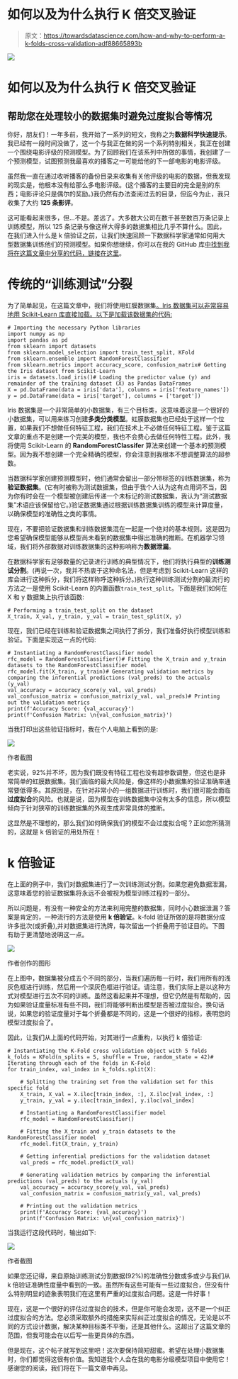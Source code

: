 # 如何以及为什么执行 K 倍交叉验证

> 原文：<https://towardsdatascience.com/how-and-why-to-perform-a-k-folds-cross-validation-adf88665893b>

![](img/4a350dd3661a85e7c18651f0587da2d2.png)

# 如何以及为什么执行 K 倍交叉验证

## 帮助您在处理较小的数据集时避免过度拟合等情况

你好，朋友们！一年多前，我开始了一系列的短文，我称之为**数据科学快速提示**。我已经有一段时间没做了，这一个与我正在做的另一个系列特别相关，我正在创建一个围绕电影评级的预测模型。为了回顾我们在该系列中所做的事情，我创建了一个预测模型，试图预测我最喜欢的播客之一可能给他的下一部电影的电影评级。

虽然我一直在通过收听播客的备份目录来收集有关他评级的电影的数据，但我发现的现实是，他根本没有给那么多电影评级。(这个播客的主要目的完全是别的东西；电影评论只是偶尔的奖励。)我仍然有办法查阅过去的目录，但迄今为止，我只收集了大约 **125 条影评**。

这可能看起来很多，但…不是。差远了。大多数大公司在数千甚至数百万条记录上训练模型，所以 125 条记录与像这样大得多的数据集相比几乎不算什么。因此，在我们进入什么是 k 倍验证之前，让我们快速回顾一下数据科学家通常如何用大型数据集训练他们的预测模型。如果你想继续，你可以在我的 GitHub 库[中找到我将在这篇文章中分享的代码，链接在这里](https://github.com/dkhundley/ds-quick-tips/blob/master/014_kfolds_validation/notebooks/kfolds-validation.ipynb)。

# 传统的“训练测试”分裂

为了简单起见，在这篇文章中，我们将使用虹膜数据集[。Iris 数据集可以非常容易地用 Scikit-Learn 库直接加载。以下是加载该数据集的代码:](https://scikit-learn.org/stable/auto_examples/datasets/plot_iris_dataset.html)

```
# Importing the necessary Python libraries
import numpy as np
import pandas as pd
from sklearn import datasets
from sklearn.model_selection import train_test_split, KFold
from sklearn.ensemble import RandomForestClassifier
from sklearn.metrics import accuracy_score, confusion_matrix# Getting the Iris dataset from Scikit-Learn
iris = datasets.load_iris()# Loading the predictor value (y) and remainder of the training dataset (X) as Pandas DataFrames
X = pd.DataFrame(data = iris['data'], columns = iris['feature_names'])
y = pd.DataFrame(data = iris['target'], columns = ['target'])
```

Iris 数据集是一个非常简单的小数据集，有三个目标类，这意味着这是一个很好的小数据集，可以用来练习创建**多类分类模型**。虹膜数据集也已经处于这样一个位置，如果我们不想做任何特征工程，我们在技术上不必做任何特征工程。鉴于这篇文章的重点不是创建一个完美的模型，我也不会费心去做任何特性工程。此外，我将使用 Scikit-Learn 的 **RandomForestClassifer** 算法来创建一个基本的预测模型。因为我不想创建一个完全精确的模型，你会注意到我根本不想调整算法的超参数。

当数据科学家创建预测模型时，他们通常会留出一部分带标签的训练数据集，称为**验证数据集**。(它有时被称为测试数据集，但由于我个人认为这有点用词不当，因为你有时会在一个模型被创建后传递一个未标记的测试数据集，我认为“测试数据集”术语应该保留给它。)验证数据集通过根据训练数据集训练的模型来计算度量，以确保模型的准确性之类的事情。

现在，不要把验证数据集和训练数据集混在一起是一个绝对的基本规则。这是因为您希望确保模型能够从模型尚未看到的数据集中得出准确的推断。在机器学习领域，我们将外部数据对训练数据集的这种影响称为**数据泄漏**。

在数据科学家有足够数量的记录进行训练的典型情况下，他们将执行典型的**训练测试分割**。(再说一次，我并不热衷于这种命名法，但是考虑到 Scikit-Learn 这样的库会进行这种拆分，我们将这样称呼这种拆分。)执行这种训练测试分割的最流行的方法之一是使用 Scikit-Learn 的内置函数`train_test_split`。下面是我们如何在 X 和 y 数据集上执行该函数:

```
# Performing a train_test_split on the dataset
X_train, X_val, y_train, y_val = train_test_split(X, y)
```

现在，我们已经在训练和验证数据集之间执行了拆分，我们准备好执行模型训练和验证。下面是实现这一点的代码:

```
# Instantiating a RandomForestClassifier model
rfc_model = RandomForestClassifier()# Fitting the X_train and y_train datasets to the RandomForestClassifier model
rfc_model.fit(X_train, y_train)# Generating validation metrics by comparing the inferential predictions (val_preds) to the actuals (y_val)
val_accuracy = accuracy_score(y_val, val_preds)
val_confusion_matrix = confusion_matrix(y_val, val_preds)# Printing out the validation metrics
print(f'Accuracy Score: {val_accuracy}')
print(f'Confusion Matrix: \n{val_confusion_matrix}')
```

当我打印出这些验证指标时，我在个人电脑上看到的是:

![](img/8d67ab8dfb76ba9ccc9cee0021a3efac.png)

作者截图

老实说，92%并不坏，因为我们既没有特征工程也没有超参数调整，但这也是非常简单的虹膜数据集。我们面临的最大风险是，像这样的小数据集的验证准确率通常要低得多。其原因是，在针对非常小的一组数据进行训练时，我们很可能会面临**过度拟合**的风险。也就是说，因为模型在训练数据集中没有太多的信息，所以模型倾向于针对狭窄的训练数据集的外观生成非常具体的推断。

这显然是不理想的，那么我们如何确保我们的模型不会过度拟合呢？正如您所猜测的，这就是 k 倍验证的用处所在！

# k 倍验证

在上面的例子中，我们对数据集进行了一次训练测试分割。如果您避免数据泄漏，这意味着您的验证数据集将永远不会被视为模型训练过程的一部分。

所以问题是，有没有一种安全的方法来利用完整的数据集，同时小心数据泄漏？答案是肯定的，一种流行的方法是使用 **k 倍验证**。k-fold 验证所做的是将数据分成许多批次(或折叠),并对数据集进行洗牌，每次留出一个折叠用于验证目的。下图有助于更清楚地说明这一点。

![](img/d628b19cb114f9d76806164d17184640.png)

作者创作的图形

在上图中，数据集被分成五个不同的部分，当我们遍历每一行时，我们用所有的浅灰色框进行训练，然后用一个深灰色框进行验证。请注意，我们实际上是以这种方式对模型进行五次不同的训练。虽然这看起来并不理想，但它仍然是有帮助的，因为如果验证度量标准有些不同，我们将能够判断出模型是否被过度拟合。换句话说，如果您的验证度量对于每个折叠都是不同的，这是一个很好的指标，表明您的模型过度拟合了。

因此，让我们从上面的代码开始，对其进行一点重构，以执行 k 倍验证:

```
# Instantiating the K-Fold cross validation object with 5 folds
k_folds = KFold(n_splits = 5, shuffle = True, random_state = 42)# Iterating through each of the folds in K-Fold
for train_index, val_index in k_folds.split(X):

    # Splitting the training set from the validation set for this specific fold
    X_train, X_val = X.iloc[train_index, :], X.iloc[val_index, :]
    y_train, y_val = y.iloc[train_index], y.iloc[val_index]

    # Instantiating a RandomForestClassifier model
    rfc_model = RandomForestClassifier()

    # Fitting the X_train and y_train datasets to the RandomForestClassifier model
    rfc_model.fit(X_train, y_train)

    # Getting inferential predictions for the validation dataset
    val_preds = rfc_model.predict(X_val)

    # Generating validation metrics by comparing the inferential predictions (val_preds) to the actuals (y_val)
    val_accuracy = accuracy_score(y_val, val_preds)
    val_confusion_matrix = confusion_matrix(y_val, val_preds)

    # Printing out the validation metrics
    print(f'Accuracy Score: {val_accuracy}')
    print(f'Confusion Matrix: \n{val_confusion_matrix}')
```

当我运行这段代码时，输出如下:

![](img/d146a26823813da289fc25bb9625e12c.png)

作者截图

如果您还记得，来自原始训练测试分割数据(92%)的准确性分数或多或少与我们从 k 倍验证准确性度量中看到的一致。虽然所有这些可能有一些过度拟合，但没有什么特别明显的迹象表明我们在这里有严重的过度拟合问题。这是一件好事！

现在，这是一个很好的评估过度拟合的技术，但是你可能会发现，这不是一个纠正过度拟合的方法。您必须采取额外的措施来实际纠正过度拟合的情况，无论是以不同的方式设计数据，解决某种目标类不平衡，还是其他什么。这超出了这篇文章的范围，但我可能会在以后写一些更具体的东西。

但是现在，这个帖子就写到这里吧！这次要保持简短甜蜜。希望在处理小数据集时，你们都觉得这很有价值。我知道我个人会在我的电影分级模型项目中使用它！感谢您的阅读，我们将在下一篇文章中再见。